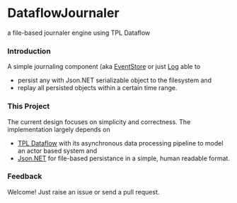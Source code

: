 # DataflowJournaler

a file-based journaler engine using TPL Dataflow

### Introduction

A simple journaling component (aka [EventStore](https://www.geteventstore.com/) or just [Log](https://engineering.linkedin.com/distributed-systems/log-what-every-software-engineer-should-know-about-real-time-datas-unifying) able to

- persist any with Json.NET serializable object to the filesystem and
- replay all persisted objects within a certain time range.

### This Project 

The current design focuses on simplicity and correctness. The implementation largely depends on

- [TPL Dataflow](https://msdn.microsoft.com/en-us/library/hh228603(v=vs.110).aspx) with its asynchronous data processing pipeline to model an actor based system and
- [Json.NET](http://www.newtonsoft.com/json) for file-based persistance in a simple, human readable format.

### Feedback
Welcome! Just raise an issue or send a pull request.

